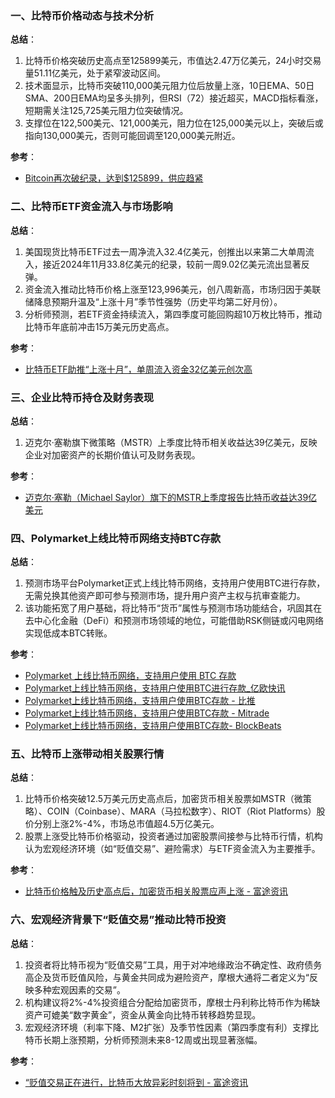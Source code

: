 ### 一、比特币价格动态与技术分析
**总结**：
1. 比特币价格突破历史高点至125899美元，市值达2.47万亿美元，24小时交易量51.11亿美元，处于紧窄波动区间。
2. 技术面显示，比特币突破110,000美元阻力位后放量上涨，10日EMA、50日SMA、200日EMA均呈多头排列，但RSI（72）接近超买，MACD指标看涨，短期需关注125,725美元阻力位突破情况。
3. 支撑位在122,500美元、121,000美元，阻力位在125,000美元以上，突破后或指向130,000美元，否则可能回调至120,000美元附近。

**参考**：
- [Bitcoin再次破纪录，达到$125899，供应趋紧](https://news.bitcoin.com/zh/bitcoin-zai-ci-po-ji-lu-da-dao-125899-gong-ying-qu-jin/)


### 二、比特币ETF资金流入与市场影响
**总结**：
1. 美国现货比特币ETF过去一周净流入32.4亿美元，创推出以来第二大单周流入，接近2024年11月33.8亿美元的纪录，较前一周9.02亿美元流出显著反弹。
2. 资金流入推动比特币价格上涨至123,996美元，创八周新高，市场归因于美联储降息预期升温及“上涨十月”季节性强势（历史平均第二好月份）。
3. 分析师预测，若ETF资金持续流入，第四季度可能回购超10万枚比特币，推动比特币年底前冲击15万美元历史高点。

**参考**：
- [比特币ETF助推“上涨十月”，单周流入资金32亿美元创次高](https://cn.cointelegraph.com/news/bitcoin-etfs-uptober-3-2b-second-best-week-record)


### 三、企业比特币持仓及财务表现
**总结**：
1. 迈克尔·塞勒旗下微策略（MSTR）上季度比特币相关收益达39亿美元，反映企业对加密资产的长期价值认可及财务表现。

**参考**：
- [迈克尔·塞勒（Michael Saylor）旗下的MSTR上季度报告比特币收益达39亿美元](https://www.coindesk.com/zh/markets/2025/10/06/strategy-q3-bitcoin-gains-were-usd3-9b-no-weekly-buys-for-first-time-since-april)


### 四、Polymarket上线比特币网络支持BTC存款
**总结**：
1. 预测市场平台Polymarket正式上线比特币网络，支持用户使用BTC进行存款，无需兑换其他资产即可参与预测市场，提升用户资产主权与抗审查能力。
2. 该功能拓宽了用户基础，将比特币“货币”属性与预测市场功能结合，巩固其在去中心化金融（DeFi）和预测市场领域的地位，可能借助RSK侧链或闪电网络实现低成本BTC转账。

**参考**：
- [Polymarket 上线比特币网络，支持用户使用 BTC 存款](https://www.bitpush.news/articles/7576574)
- [Polymarket上线比特币网络，支持用户使用BTC进行存款_亿欧快讯](https://www.iyiou.com/briefing/202510071831377)
- [Polymarket上线比特币网络，支持用户使用BTC存款 - 比推](https://www.bitpush.news/articles/7576574)
- [Polymarket上线比特币网络，支持用户使用BTC存款 - Mitrade](https://www.mitrade.com/cn/insights/news/live-news/article-3-1174845-20251007)
- [Polymarket上线比特币网络，支持用户使用BTC存款- BlockBeats](https://www.theblockbeats.info/flash/315181)


### 五、比特币上涨带动相关股票行情
**总结**：
1. 比特币价格突破12.5万美元历史高点后，加密货币相关股票如MSTR（微策略）、COIN（Coinbase）、MARA（马拉松数字）、RIOT（Riot Platforms）股价分别上涨2%-4%，市场总市值超4.5万亿美元。
2. 股票上涨受比特币价格驱动，投资者通过加密股票间接参与比特币行情，机构认为宏观经济环境（如“贬值交易”、避险需求）与ETF资金流入为主要推手。

**参考**：
- [比特币价格触及历史高点后，加密货币相关股票应声上涨 - 富途资讯](https://news.futunn.com/post/62954901)


### 六、宏观经济背景下“贬值交易”推动比特币投资
**总结**：
1. 投资者将比特币视为“贬值交易”工具，用于对冲地缘政治不确定性、政府债务高企及货币贬值风险，与黄金共同成为避险资产，摩根大通将二者定义为“反映多种宏观因素的交易”。
2. 机构建议将2%-4%投资组合分配给加密货币，摩根士丹利称比特币作为稀缺资产可媲美“数字黄金”，资金从黄金向比特币转移趋势显现。
3. 宏观经济环境（利率下降、M2扩张）及季节性因素（第四季度有利）支撑比特币长期上涨预期，分析师预测未来8-12周或出现显著涨幅。

**参考**：
- [“贬值交易正在进行，比特币大放异彩时刻将到 - 富途资讯](https://news.futunn.com/post/62949916/the-devaluation-trade-is-underway-and-bitcoin-s-moment-to)